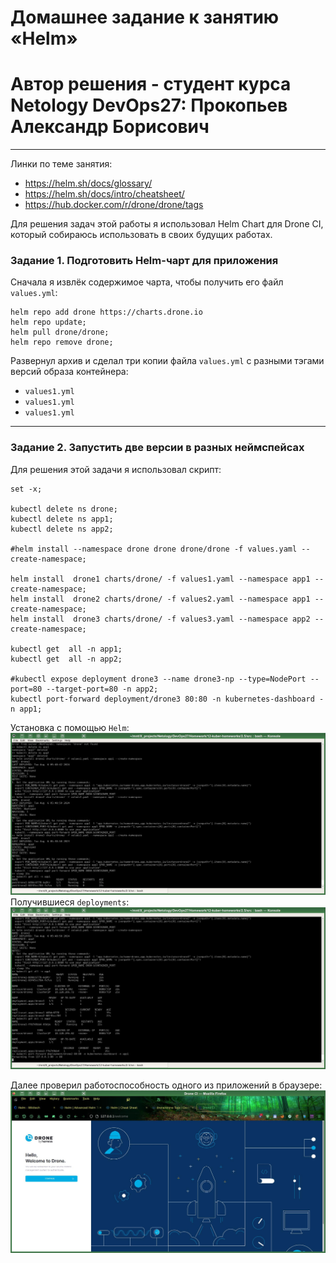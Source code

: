 # Домашнее задание к занятию «Helm»

# Автор решения - студент курса Netology DevOps27: Прокопьев Александр Борисович

------

Линки по теме занятия:
* https://helm.sh/docs/glossary/
* https://helm.sh/docs/intro/cheatsheet/
* https://hub.docker.com/r/drone/drone/tags

Для решения задач этой работы я использовал Helm Chart для Drone CI, который собираюсь использовать в своих будущих работах.

### Задание 1. Подготовить Helm-чарт для приложения

Сначала я извлёк содержимое чарта, чтобы получить его файл `values.yml`:
```
helm repo add drone https://charts.drone.io
helm repo update;
helm pull drone/drone;
helm repo remove drone;
```
Развернул архив и сделал три копии файла `values.yml` с разными тэгами версий образа контейнера:
* `values1.yml`
* `values1.yml`
* `values1.yml`

------
### Задание 2. Запустить две версии в разных неймспейсах

Для решения этой задачи я использовал скрипт:
```
set -x;

kubectl delete ns drone;
kubectl delete ns app1;
kubectl delete ns app2;

#helm install --namespace drone drone drone/drone -f values.yaml --create-namespace;

helm install  drone1 charts/drone/ -f values1.yaml --namespace app1 --create-namespace;
helm install  drone2 charts/drone/ -f values2.yaml --namespace app1 --create-namespace;
helm install  drone3 charts/drone/ -f values3.yaml --namespace app2 --create-namespace;

kubectl get  all -n app1;
kubectl get  all -n app2;

#kubectl expose deployment drone3 --name drone3-np --type=NodePort --port=80 --target-port=80 -n app2;
kubectl port-forward deployment/drone3 80:80 -n kubernetes-dashboard -n app1;
```
Установка с помощью `Helm`:
![](images/helm.jpg)
Получившиеся `deployments`:
![](images/deployments.jpg)

Далее проверил работоспособность одного из приложений в браузере:
![](images/drone.jpg)
